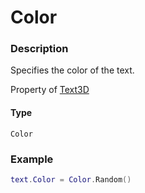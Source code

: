# Color

### Description

Specifies the color of the text.

Property of [Text3D](/classes/Text3D/)

#### Type

`Color`

### Example

```lua
text.Color = Color.Random()
```
